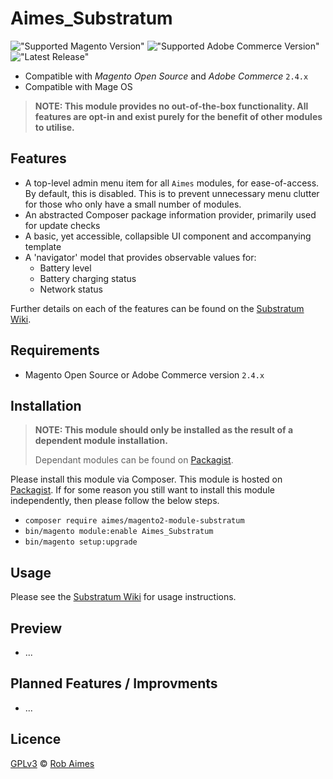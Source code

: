 # Aimes_Substratum

!["Supported Magento Version"][magento-badge] !["Supported Adobe Commerce Version"][commerce-badge] !["Latest Release"][release-badge]

- Compatible with _Magento Open Source_ and _Adobe Commerce_ `2.4.x`
- Compatible with Mage OS

> **NOTE: This module provides no out-of-the-box functionality. All features are opt-in and exist purely for the benefit of other modules to utilise.**

## Features
- A top-level admin menu item for all `Aimes` modules, for ease-of-access. By default, this is disabled. This is to prevent unnecessary menu clutter for those who only have a small number of modules.
- An abstracted Composer package information provider, primarily used for update checks
- A basic, yet accessible, collapsible UI component and accompanying template
- A 'navigator' model that provides observable values for:
  - Battery level
  - Battery charging status
  - Network status
 
Further details on each of the features can be found on the [Substratum Wiki][wiki].

## Requirements

* Magento Open Source or Adobe Commerce version `2.4.x`

## Installation

> **NOTE: This module should only be installed as the result of a dependent module installation.**
> 
> Dependant modules can be found on [Packagist][dependents].

Please install this module via Composer. This module is hosted on [Packagist][packagist].
If for some reason you still want to install this module independently, then please follow the below steps.

* `composer require aimes/magento2-module-substratum`
* `bin/magento module:enable Aimes_Substratum`
* `bin/magento setup:upgrade`

## Usage

Please see the [Substratum Wiki][wiki] for usage instructions.

## Preview
- ...

## Planned Features / Improvments
- ...

## Licence
[GPLv3][gpl] © [Rob Aimes][author]

[magento-badge]:https://img.shields.io/badge/Magento-2.4.x-orange.svg?logo=Magento&style=for-the-badge
[commerce-badge]:https://img.shields.io/badge/Adobe%20Commerce-2.4.x-red.svg?logo=Adobe&style=for-the-badge
[release-badge]:https://img.shields.io/github/v/release/robaimes/magento2-module-substratum
[packagist]:https://packagist.org/packages/aimes/magento2-module-substratum
[dependents]:https://packagist.org/packages/aimes/magento2-module-substratum/dependents?order_by=downloads
[gpl]:https://www.gnu.org/licenses/gpl-3.0.en.html
[author]:https://aimes.dev/
[wiki]:https://github.com/robaimes/magento2-module-substratum/wiki
